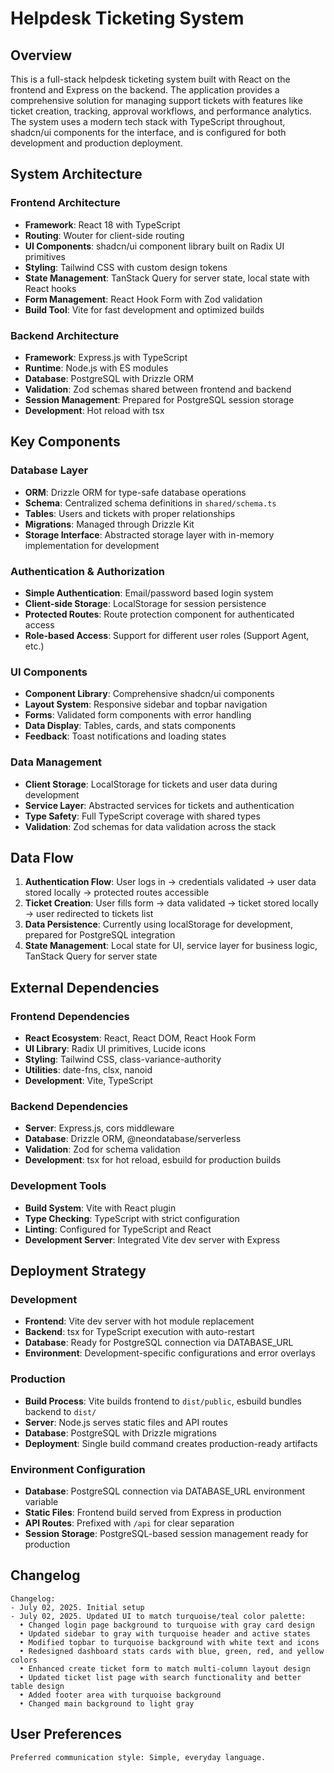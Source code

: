 # Helpdesk Ticketing System

## Overview

This is a full-stack helpdesk ticketing system built with React on the frontend and Express on the backend. The application provides a comprehensive solution for managing support tickets with features like ticket creation, tracking, approval workflows, and performance analytics. The system uses a modern tech stack with TypeScript throughout, shadcn/ui components for the interface, and is configured for both development and production deployment.

## System Architecture

### Frontend Architecture
- **Framework**: React 18 with TypeScript
- **Routing**: Wouter for client-side routing
- **UI Components**: shadcn/ui component library built on Radix UI primitives
- **Styling**: Tailwind CSS with custom design tokens
- **State Management**: TanStack Query for server state, local state with React hooks
- **Form Management**: React Hook Form with Zod validation
- **Build Tool**: Vite for fast development and optimized builds

### Backend Architecture
- **Framework**: Express.js with TypeScript
- **Runtime**: Node.js with ES modules
- **Database**: PostgreSQL with Drizzle ORM
- **Validation**: Zod schemas shared between frontend and backend
- **Session Management**: Prepared for PostgreSQL session storage
- **Development**: Hot reload with tsx

## Key Components

### Database Layer
- **ORM**: Drizzle ORM for type-safe database operations
- **Schema**: Centralized schema definitions in `shared/schema.ts`
- **Tables**: Users and tickets with proper relationships
- **Migrations**: Managed through Drizzle Kit
- **Storage Interface**: Abstracted storage layer with in-memory implementation for development

### Authentication & Authorization
- **Simple Authentication**: Email/password based login system
- **Client-side Storage**: LocalStorage for session persistence
- **Protected Routes**: Route protection component for authenticated access
- **Role-based Access**: Support for different user roles (Support Agent, etc.)

### UI Components
- **Component Library**: Comprehensive shadcn/ui components
- **Layout System**: Responsive sidebar and topbar navigation
- **Forms**: Validated form components with error handling
- **Data Display**: Tables, cards, and stats components
- **Feedback**: Toast notifications and loading states

### Data Management
- **Client Storage**: LocalStorage for tickets and user data during development
- **Service Layer**: Abstracted services for tickets and authentication
- **Type Safety**: Full TypeScript coverage with shared types
- **Validation**: Zod schemas for data validation across the stack

## Data Flow

1. **Authentication Flow**: User logs in → credentials validated → user data stored locally → protected routes accessible
2. **Ticket Creation**: User fills form → data validated → ticket stored locally → user redirected to tickets list
3. **Data Persistence**: Currently using localStorage for development, prepared for PostgreSQL integration
4. **State Management**: Local state for UI, service layer for business logic, TanStack Query for server state

## External Dependencies

### Frontend Dependencies
- **React Ecosystem**: React, React DOM, React Hook Form
- **UI Library**: Radix UI primitives, Lucide icons
- **Styling**: Tailwind CSS, class-variance-authority
- **Utilities**: date-fns, clsx, nanoid
- **Development**: Vite, TypeScript

### Backend Dependencies
- **Server**: Express.js, cors middleware
- **Database**: Drizzle ORM, @neondatabase/serverless
- **Validation**: Zod for schema validation
- **Development**: tsx for hot reload, esbuild for production builds

### Development Tools
- **Build System**: Vite with React plugin
- **Type Checking**: TypeScript with strict configuration
- **Linting**: Configured for TypeScript and React
- **Development Server**: Integrated Vite dev server with Express

## Deployment Strategy

### Development
- **Frontend**: Vite dev server with hot module replacement
- **Backend**: tsx for TypeScript execution with auto-restart
- **Database**: Ready for PostgreSQL connection via DATABASE_URL
- **Environment**: Development-specific configurations and error overlays

### Production
- **Build Process**: Vite builds frontend to `dist/public`, esbuild bundles backend to `dist/`
- **Server**: Node.js serves static files and API routes
- **Database**: PostgreSQL with Drizzle migrations
- **Deployment**: Single build command creates production-ready artifacts

### Environment Configuration
- **Database**: PostgreSQL connection via DATABASE_URL environment variable
- **Static Files**: Frontend build served from Express in production
- **API Routes**: Prefixed with `/api` for clear separation
- **Session Storage**: PostgreSQL-based session management ready for production

## Changelog

```
Changelog:
- July 02, 2025. Initial setup
- July 02, 2025. Updated UI to match turquoise/teal color palette:
  • Changed login page background to turquoise with gray card design
  • Updated sidebar to gray with turquoise header and active states
  • Modified topbar to turquoise background with white text and icons
  • Redesigned dashboard stats cards with blue, green, red, and yellow colors
  • Enhanced create ticket form to match multi-column layout design
  • Updated ticket list page with search functionality and better table design
  • Added footer area with turquoise background
  • Changed main background to light gray
```

## User Preferences

```
Preferred communication style: Simple, everyday language.
```